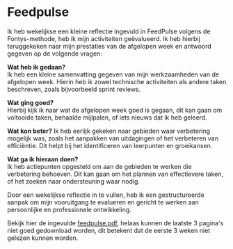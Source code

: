 # Feedpulse
Ik heb wekelijkse een kleine reflectie ingevuld in FeedPulse volgens de Fontys-methode, heb ik mijn activiteiten geëvalueerd. Ik heb hierbij teruggekeken naar mijn prestaties van de afgelopen week en antwoord gegeven op de volgende vragen:

**Wat heb ik gedaan?**  
Ik heb een kleine samenvatting gegeven van mijn werkzaamheden van de afgelopen week. Hierin heb ik zowel technische activiteiten als andere taken beschreven, zoals bijvoorbeeld sprint reviews.

**Wat ging goed?**  
Hierbij kijk ik naar wat de afgelopen week goed is gegaan, dit kan gaan om voltooide taken, behaalde mijlpalen, of iets nieuws dat ik heb geleerd.

**Wat kon beter?**
Ik heb eerlijk gekeken naar gebieden waar verbetering mogelijk was, zoals het aanpakken van uitdagingen of het verbeteren van efficiëntie. Dit helpt bij het identificeren van leerpunten en groeikansen.

**Wat ga ik hieraan doen?**  
Ik heb actiepunten opgesteld om aan de gebieden te werken die verbetering behoeven. Dit kan gaan om het plannen van effectievere taken, of het zoeken naar ondersteuning waar nodig.

Door een wekelijkse reflectie in te vullen, heb ik een gestructureerde aanpak om mijn vooruitgang te evalueren en gericht te werken aan persoonlijke en professionele ontwikkeling.

Bekijk hier de ingevulde [feedpulse.pdf](https://github.com/Timsel1/PortfolioS5/files/13931766/feedpulse.pdf), helaas kunnen de laatste 3 pagina's niet goed gedownload worden, dit betekent dat de eerste 3 weken niet gelezen kunnen worden.
